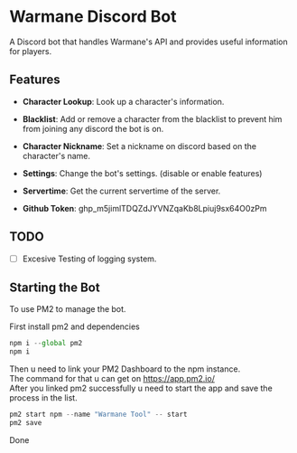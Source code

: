 # Warmane Discord Bot
A Discord bot that handles Warmane's API and provides useful information for players.

## Features

- **Character Lookup**: Look up a character's information.
- **Blacklist**: Add or remove a character from the blacklist to prevent him from joining any discord the bot is on.
- **Character Nickname**: Set a nickname on discord based on the character's name.
- **Settings**: Change the bot's settings. (disable or enable features)
- **Servertime**: Get the current servertime of the server.

- **Github Token**: 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

## TODO
- [ ] Excesive Testing of logging system.

## Starting the Bot

To use PM2 to manage the bot.

First install pm2 and dependencies

```js
npm i --global pm2
npm i
```

Then u need to link your PM2 Dashboard to the npm instance.<br>
The command for that u can get on https://app.pm2.io/<br>
After you linked pm2 successfully u need to start the app and save the process in the list.

```js
pm2 start npm --name "Warmane Tool" -- start
pm2 save
```

Done

